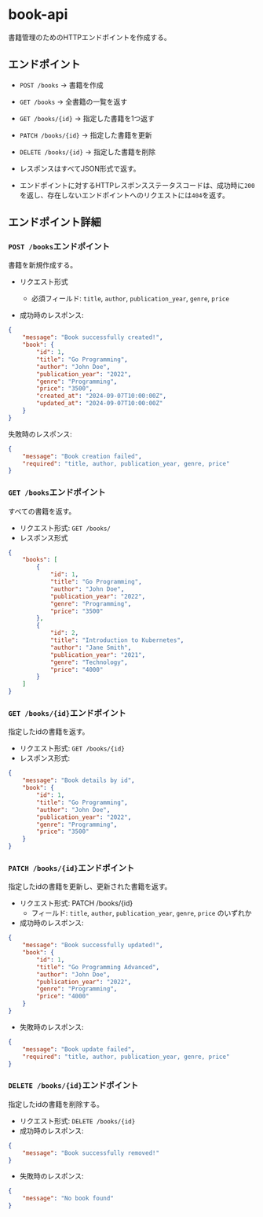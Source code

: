 # book-api
書籍管理のためのHTTPエンドポイントを作成する。

## エンドポイント
- `POST /books` -> 書籍を作成
- `GET /books` -> 全書籍の一覧を返す
- `GET /books/{id}` -> 指定した書籍を1つ返す
- `PATCH /books/{id}` -> 指定した書籍を更新
- `DELETE /books/{id}` -> 指定した書籍を削除

- レスポンスはすべてJSON形式で返す。
- エンドポイントに対するHTTPレスポンスステータスコードは、成功時に`200`を返し、存在しないエンドポイントへのリクエストには`404`を返す。

## エンドポイント詳細

### `POST /books`エンドポイント
書籍を新規作成する。

- リクエスト形式
  - 必須フィールド: `title`, `author`, `publication_year`, `genre`, `price`

- 成功時のレスポンス:
```json
{
    "message": "Book successfully created!",
    "book": {
        "id": 1,
        "title": "Go Programming",
        "author": "John Doe",
        "publication_year": "2022",
        "genre": "Programming",
        "price": "3500",
        "created_at": "2024-09-07T10:00:00Z",
        "updated_at": "2024-09-07T10:00:00Z"
    }
}
```

失敗時のレスポンス:
```json
{
    "message": "Book creation failed",
    "required": "title, author, publication_year, genre, price"
}
```

### `GET /books`エンドポイント

すべての書籍を返す。

- リクエスト形式: `GET /books/`
- レスポンス形式
```json
{
    "books": [
        {
            "id": 1,
            "title": "Go Programming",
            "author": "John Doe",
            "publication_year": "2022",
            "genre": "Programming",
            "price": "3500"
        },
        {
            "id": 2,
            "title": "Introduction to Kubernetes",
            "author": "Jane Smith",
            "publication_year": "2021",
            "genre": "Technology",
            "price": "4000"
        }
    ]
}
```


### `GET /books/{id}`エンドポイント

指定したidの書籍を返す。

- リクエスト形式: `GET /books/{id}`
- レスポンス形式:
```json
{
    "message": "Book details by id",
    "book": {
        "id": 1,
        "title": "Go Programming",
        "author": "John Doe",
        "publication_year": "2022",
        "genre": "Programming",
        "price": "3500"
    }
}
```

### `PATCH /books/{id}`エンドポイント

指定したidの書籍を更新し、更新された書籍を返す。

- リクエスト形式: PATCH /books/{id}
  - フィールド: `title`, `author`, `publication_year`, `genre`, `price` のいずれか
- 成功時のレスポンス:
```json
{
    "message": "Book successfully updated!",
    "book": {
        "id": 1,
        "title": "Go Programming Advanced",
        "author": "John Doe",
        "publication_year": "2022",
        "genre": "Programming",
        "price": "4000"
    }
}
```

- 失敗時のレスポンス:
```json
{
    "message": "Book update failed",
    "required": "title, author, publication_year, genre, price"
}
```

### `DELETE /books/{id}`エンドポイント

指定したidの書籍を削除する。

- リクエスト形式: `DELETE /books/{id}`
- 成功時のレスポンス:
```json
{
    "message": "Book successfully removed!"
}
```

- 失敗時のレスポンス:
```json
{
    "message": "No book found"
}
```






